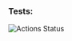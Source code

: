### Tests:
![Actions Status](https://github.com/Celovechek/hexlet-pytest/actions/workflows/hexlet-pytest.yml/badge.svg)
